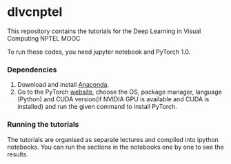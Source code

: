 # dlvcnptel
This repository contains the tutorials for the Deep Learning in Visual Computing NPTEL MOOC

To run these codes, you need jupyter notebook and PyTorch 1.0.

### Dependencies
1. Download and install [Anaconda](https://www.anaconda.com/download/).
2. Go to the PyTorch [website](http://pytorch.org/), choose the OS, package manager, language (Python) and CUDA version(if NVIDIA GPU is available and CUDA is installed) and run the given command to install PyTorch.

### Running the tutorials
The tutorials are organised as separate lectures and compiled into ipython notebooks. You can run the sections in the notebooks one by one to see the results.

